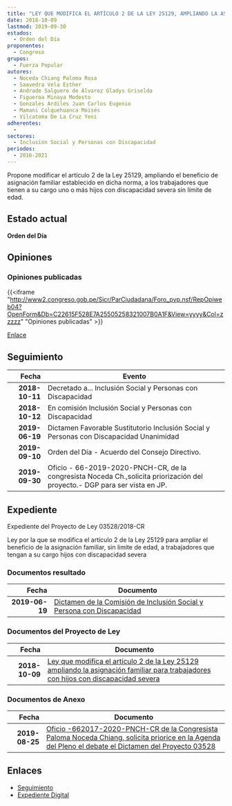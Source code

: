 ```yaml
---
title: "LEY QUE MODIFICA EL ARTÍCULO 2 DE LA LEY 25129, AMPLIANDO LA ASIGNACIÓN FAMILIAR PARA TRABAJADORES CON HIJOS CON DISCAPACIDAD SEVERA"
date: 2018-10-09
lastmod: 2019-09-30
estados: 
  - Orden del Día
proponentes: 
  - Congreso
grupos: 
  - Fuerza Popular
autores: 
  - Noceda Chiang Paloma Rosa
  - Saavedra Vela Esther
  - Andrade Salguero de Álvarez Gladys Griselda
  - Figueroa Minaya Modesto
  - Gonzales Ardiles Juan Carlos Eugenio
  - Mamani Colquehuanca Moisés
  - Vilcatoma De La Cruz Yeni
adherentes: 
  - 
sectores: 
  - Inclusión Social y Personas con Discapacidad
periodos: 
  - 2016-2021
---
```


Propone modificar el artículo 2 de la Ley 25129, ampliando el beneficio de asignación familiar establecido en dicha norma, a los trabajadores que tienen a su cargo uno o más hijos con discapacidad severa sin límite de edad.


## Estado actual

**Orden del Día**

## Opiniones

### Opiniones publicadas

{{<iframe "http://www2.congreso.gob.pe/Sicr/ParCiudadana/Foro_pvp.nsf/RepOpiweb04?OpenForm&Db=C22615F528E7A25505258321007B0A1F&View=yyyy&Col=zzzzz" "Opiniones publicadas" >}}

[Enlace](http://www2.congreso.gob.pe/Sicr/ParCiudadana/Foro_pvp.nsf/RepOpiweb04?OpenForm&Db=C22615F528E7A25505258321007B0A1F&View=yyyy&Col=zzzzz)

## Seguimiento

| Fecha | Evento |
|------:|--------|
| **2018-10-11** | Decretado a... Inclusión Social y Personas con Discapacidad|
| **2018-10-12** | En comisión Inclusión Social y Personas con Discapacidad|
| **2019-06-19** | Dictamen Favorable Sustitutorio Inclusión Social y Personas con Discapacidad Unanimidad|
| **2019-09-10** | Orden del Día - Acuerdo del Consejo Directivo.|
| **2019-09-30** | Oficio - 66-2019-2020-PNCH-CR, de la congresista Noceda Ch.,solicita priorización del proyecto.- DGP para ser vista en JP.|


## Expediente

Expediente del Proyecto de Ley 03528/2018-CR

Ley por la que se modifica el artículo 2 de la Ley 25129 para ampliar el beneficio de la asignación familiar, sin limite de edad, a trabajadores que tengan a su cargo hijos con discapacidad severa


### Documentos resultado

| Fecha | Documento |
|------:|--------|
| **2019-06-19** | [Dictamen de la Comisión de Inclusión Social y Persona con Discapacidad](http://www.leyes.congreso.gob.pe/Documentos/2016_2021/Dictamenes/Proyectos_de_Ley/03528DC13MAY20190619.pdf) |

### Documentos del Proyecto de Ley

| Fecha | Documento |
|------:|--------|
| **2018-10-09** | [Ley que modifica el artículo 2 de la Ley 25129 ampliando la asignación familiar para trabajadores con hijos con discapacidad severa](http://www.leyes.congreso.gob.pe/Documentos/2016_2021/Proyectos_de_Ley_y_de_Resoluciones_Legislativas/PL0352820181009.pdf) |

### Documentos de Anexo

| Fecha | Documento |
|------:|--------|
| **2019-08-25** | [Oficio -662017-2020-PNCH-CR de la Congresista Paloma Noceda Chiang, solicita priorice en la Agenda del Pleno el debate el Dictamen del Proyecto 03528](http://www.leyes.congreso.gob.pe/Documentos/2016_2021/Oficios/Congresistas/OFICIO-662017-2020-PNCH-CR.pdf) |

## Enlaces 

- [Seguimiento](http://www2.congreso.gob.pe/Sicr/TraDocEstProc/CLProLey2016.nsf/f7fff46988ca05b1052578e100829cc7/6a90dcaa1ef8381605258321007dc2bd?OpenDocument)
- [Expediente Digital](http://www2.congreso.gob.pe/Sicr/TraDocEstProc/CLProLey2016.nsf/f7fff46988ca05b1052578e100829cc7/6a90dcaa1ef8381605258321007dc2bd?OpenDocument&Click=05257FB7005EB655.eb71d0cf91d8294e05256cdf006b5706/$Body/0.1C6C)
